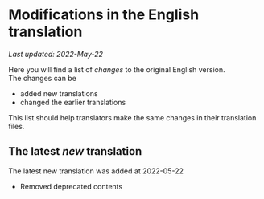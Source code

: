 # Modifications in the English translation

*Last updated: 2022-May-22*

Here you will find a list of *changes* to the original English version.<br>
The changes can be
- added new translations
- changed the earlier translations

This list should help translators make the same changes in their translation files.

## The latest *new* translation

The latest new translation was added at 2022-05-22

- Removed deprecated contents